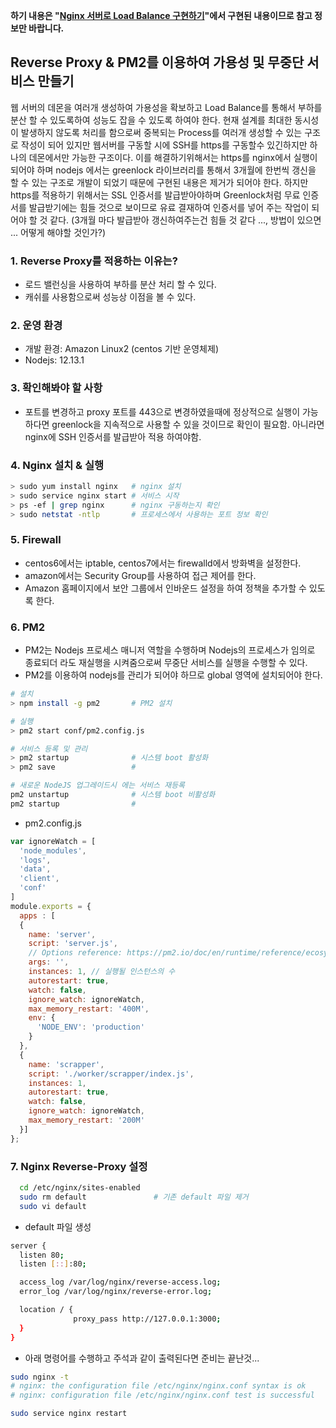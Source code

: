 <b>하기 내용은 "[Nginx 서버로 Load Balance 구현하기]"에서 구현된 내용이므로 참고 정보만 바랍니다. </b><br/>

[Nginx 서버로 Load Balance 구현하기]: https://github.com/programrubber/nopeople/blob/master/doc/nginxLoadBalanceStrategy.md

## Reverse Proxy & PM2를 이용하여 가용성 및 무중단 서비스 만들기
웹 서버의 데몬을 여러개 생성하여 가용성을 확보하고 Load Balance를 통해서 부하를 분산 할 수 있도록하여
성능도 잡을 수 있도록 하여야 한다. 
현재 설계를 최대한 동시성이 발생하지 않도록 처리를 함으로써 중복되는 Process를 여러개 생성할 수 있는 구조로 작성이 되어 있지만 웹서버를 구동할 시에 SSH를 https를 구동할수 있긴하지만 하나의 데몬에서만 
가능한 구조이다. 이를 해결하기위해서는 https를 nginx에서 실행이 되어야 하며 nodejs 에서는 greenlock 라이브러리를 통해서 3개월에 한번씩 갱신을 할 수 있는 구조로 개발이 되었기 때문에  구현된 내용은 제거가 되어야 한다. 하지만 https를 적용하기 위해서는 SSL 인증서를 발급받아야하며 Greenlock처럼 무료 인증서를 발급받기에는 힘들 것으로 보이므로 유료 결재하여 인증서를 넣어 주는 작업이 되어야 할 것 같다. (3개월 마다 발급받아 갱신하여주는건 힘들 것 같다 ..., 방법이 있으면 ... 어떻게 해야할 것인가?)

### 1. Reverse Proxy를 적용하는 이유는?
  * 로드 밸런싱을 사용하여 부하를 분산 처리 할 수 있다.
  * 캐쉬를 사용함으로써 성능상 이점을 볼 수 있다.

### 2. 운영 환경
  * 개발 환경: Amazon Linux2 (centos 기반 운영체제)
  * Nodejs: 12.13.1

### 3. 확인해봐야 할 사항
  * 포트를 변경하고 proxy 포트를 443으로 변경하였을때에 정상적으로 실행이 가능하다면 greenlock을 지속적으로 사용할 수 있을 것이므로 확인이 필요함. 아니라면 nginx에 SSH 인증서를 발급받아 적용 하여야함.

### 4. Nginx 설치 & 실행
  ```bash
  > sudo yum install nginx   # nginx 설치
  > sudo service nginx start # 서비스 시작
  > ps -ef | grep nginx      # nginx 구동하는지 확인
  > sudo netstat -ntlp       # 프로세스에서 사용하는 포트 정보 확인
  ```

### 5. Firewall
  * centos6에서는 iptable, centos7에서는 firewalld에서 방화벽을 설정한다.
  * amazon에서는 Security Group를 사용하여 접근 제어를 한다.
  * Amazon 홈페이지에서 보안 그룹에서 인바운드 설정을 하여 정책을 추가할 수 있도록 한다.

### 6. PM2
  * PM2는 Nodejs 프로세스 매니저 역할을 수행하며 Nodejs의 프로세스가 임의로 종료되더 라도 재실행을 시켜줌으로써 무중단 서비스를 실행을 수행할 수 있다. 
  * PM2를 이용하여 nodejs를 관리가 되어야 하므로 global 영역에 설치되어야 한다.

  ```bash
  # 설치 
  > npm install -g pm2       # PM2 설치

  # 실행
  > pm2 start conf/pm2.config.js

  # 서비스 등록 및 관리
  > pm2 startup              # 시스템 boot 활성화
  > pm2 save                 # 

  # 새로운 NodeJS 업그레이드시 에는 서비스 재등록
  pm2 unstartup              # 시스템 boot 비활성화
  pm2 startup                #
  ```
  * pm2.config.js
  ``` javascript
  var ignoreWatch = [
    'node_modules',
    'logs',
    'data',
    'client',
    'conf'
  ]
  module.exports = {
    apps : [
    {
      name: 'server',
      script: 'server.js',
      // Options reference: https://pm2.io/doc/en/runtime/reference/ecosystem-file/
      args: '',
      instances: 1, // 실행될 인스턴스의 수
      autorestart: true,
      watch: false,
      ignore_watch: ignoreWatch,
      max_memory_restart: '400M',
      env: {
        'NODE_ENV': 'production'
      }
    },
    {
      name: 'scrapper',
      script: './worker/scrapper/index.js',
      instances: 1,
      autorestart: true,
      watch: false,
      ignore_watch: ignoreWatch,
      max_memory_restart: '200M'
    }]
  };
  ```
### 7. Nginx Reverse-Proxy 설정
  ```bash
    cd /etc/nginx/sites-enabled
    sudo rm default               # 기존 default 파일 제거
    sudo vi default
  ```

  * default 파일 생성
  ```bash
  server {
    listen 80;
    listen [::]:80;

    access_log /var/log/nginx/reverse-access.log;
    error_log /var/log/nginx/reverse-error.log;

    location / {
                proxy_pass http://127.0.0.1:3000;
    }
  }
  ```

  * 아래 명령어를 수행하고 주석과 같이 출력된다면 준비는 끝난것...
  ```bash
  sudo nginx -t
  # nginx: the configuration file /etc/nginx/nginx.conf syntax is ok
  # nginx: configuration file /etc/nginx/nginx.conf test is successful

  sudo service nginx restart
  ```
